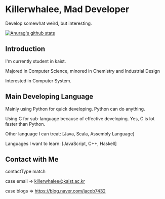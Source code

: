# Killerwhalee, Mad Developer 
Develop somewhat weird, but interesting.

[![Anurag's github stats](https://github-readme-stats.vercel.app/api?username=KillerWhalee)](https://github.com/anuraghazra/github-readme-stats)

## Introduction
I'm currently student in kaist.

Majored in Computer Science, minored in Chemistry and Industrial Design

Interested in Computer System.


## Main Developing Language
Mainly using Python for quick developing. Python can do anything.

Using C for sub-language because of effective developing. Yes, C is lot faster than Python.

Other language I can treat: [Java, Scala, Assembly Language]

Languages I want to learn: [JavaScript, C++, Haskell]


## Contact with Me

contactType match

  case email => killerwhalee@kaist.ac.kr

  case blogs => https://blog.naver.com/jacob7432

<!---
KillerWhalee/KillerWhalee is a ✨ special ✨ repository because its `README.md` (this file) appears on your GitHub profile.
You can click the Preview link to take a look at your changes.
--->
